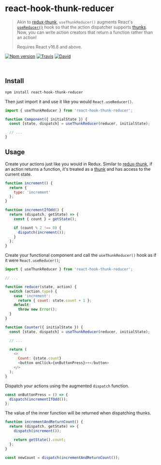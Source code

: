 # react-hook-thunk-reducer

> Akin to [redux-thunk](https://www.npmjs.com/package/redux-thunk), `useThunkReducer()` augments React's [`useReducer()`](https://reactjs.org/docs/hooks-reference.html#usereducer) hook so that the action dispatcher supports [thunks](https://en.wikipedia.org/wiki/Thunk). Now, you can write action creators that return a function rather than an action!
>
> Requires React v16.8 and above.

[![Npm version](https://img.shields.io/npm/v/react-hook-thunk-reducer.svg)](https://npmjs.org/package/react-hook-thunk-reducer)
[![Travis](https://img.shields.io/travis/nathanbuchar/react-hook-thunk-reducer/master.svg)](https://travis-ci.org/nathanbuchar/react-hook-thunk-reducer?branch=master)
[![David](https://img.shields.io/david/nathanbuchar/react-hook-thunk-reducer.svg)](https://david-dm.org/nathanbuchar/react-hook-thunk-reducer)

<br/>

## Install

```bash
npm install react-hook-thunk-reducer
```

Then just import it and use it like you would `React.useReducer()`.

```js
import { useThunkReducer } from 'react-hook-thunk-reducer';

function Component({ initialState }) {
  const [state, dispatch] = useThunkReducer(reducer, initialState);

  // ...
}
```

## Usage

Create your actions just like you would in Redux. Similar to [redux-thunk](https://www.npmjs.com/package/redux-thunk), if an action returns a function, it's treated as a [thunk](https://en.wikipedia.org/wiki/Thunk) and has access to the current state.

```js
function increment() {
  return {
    type: 'increment'
  };
}

function incrementIfOdd() {
  return (dispatch, getState) => {
    const { count } = getState();

    if (count % 2 !== 0) {
      dispatch(increment());
    }
  };
}
```

Create your functional component and call the `useThunkReducer()` hook as if it were `React.useReducer()`;

```js
import { useThunkReducer } from 'react-hook-thunk-reducer';

// ...

function reducer(state, action) {
  switch (action.type) {
    case 'increment':
      return { count: state.count + 1 };
    default:
      throw new Error();
  }
}

function Counter({ initialState }) {
  const [state, dispatch] = useThunkReducer(reducer, initialState);

  // ...

  return (
    <>
      Count: {state.count}
      <button onClick={onButtonPress}>+</button>
    </>
  );
}
```

Dispatch your actions using the augmented `dispatch` function.

```js
const onButtonPress = () => {
  dispatch(incrementIfOdd());
};
```

The value of the inner function will be returned when dispatching thunks.

```js
function incrementAndReturnCount() {
  return (dispatch, getState) => {
    dispatch(increment());

    return getState().count;
  };
}

const newCount = dispatch(incrementAndReturnCount());
```
